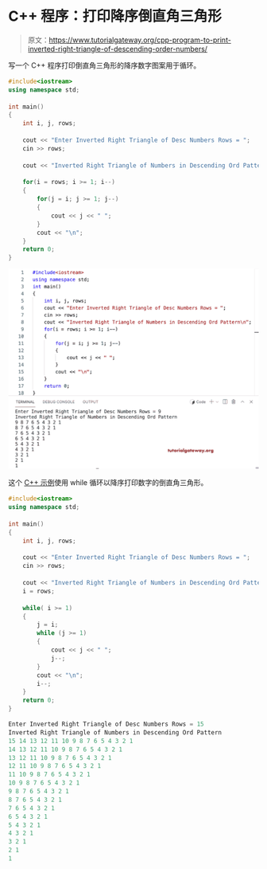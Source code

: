 # C++ 程序：打印降序倒直角三角形

> 原文：<https://www.tutorialgateway.org/cpp-program-to-print-inverted-right-triangle-of-descending-order-numbers/>

写一个 C++ 程序打印倒直角三角形的降序数字图案用于循环。

```cpp
#include<iostream>
using namespace std;

int main()
{
	int i, j, rows;

    cout << "Enter Inverted Right Triangle of Desc Numbers Rows = ";
    cin >> rows;

    cout << "Inverted Right Triangle of Numbers in Descending Ord Pattern\n";  

    for(i = rows; i >= 1; i--)
    {
    	for(j = i; j >= 1; j--)
		{
            cout << j << " ";
        }
        cout << "\n";
    }		
 	return 0;
}
```

![C++ Program to Print Inverted Right Triangle of Descending Order Numbers](img/7d401e3949c4bc89fffaef12882304c8.png)

这个 [C++ 示例](https://www.tutorialgateway.org/cpp-programs/)使用 while 循环以降序打印数字的倒直角三角形。

```cpp
#include<iostream>
using namespace std;

int main()
{
	int i, j, rows;

    cout << "Enter Inverted Right Triangle of Desc Numbers Rows = ";
    cin >> rows;

    cout << "Inverted Right Triangle of Numbers in Descending Ord Pattern\n";  
    i = rows;

    while( i >= 1)
    {
        j = i;
    	while (j >= 1)
		{
            cout << j << " ";
            j--;
        }
        cout << "\n";
        i--;
    }		
 	return 0;
}
```

```cpp
Enter Inverted Right Triangle of Desc Numbers Rows = 15
Inverted Right Triangle of Numbers in Descending Ord Pattern
15 14 13 12 11 10 9 8 7 6 5 4 3 2 1 
14 13 12 11 10 9 8 7 6 5 4 3 2 1 
13 12 11 10 9 8 7 6 5 4 3 2 1 
12 11 10 9 8 7 6 5 4 3 2 1 
11 10 9 8 7 6 5 4 3 2 1 
10 9 8 7 6 5 4 3 2 1 
9 8 7 6 5 4 3 2 1 
8 7 6 5 4 3 2 1 
7 6 5 4 3 2 1 
6 5 4 3 2 1 
5 4 3 2 1 
4 3 2 1 
3 2 1 
2 1 
1 
```